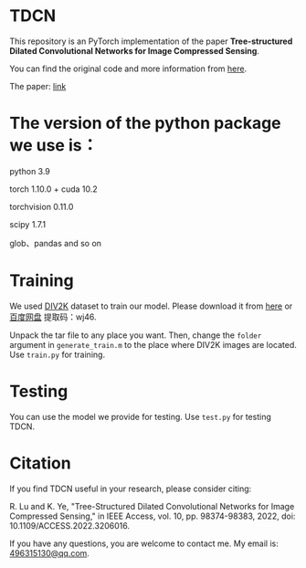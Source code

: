 # TDCN
This repository is an PyTorch implementation of the paper **Tree-structured Dilated Convolutional Networks for Image Compressed Sensing**. 

You can find the original code and more information from [here](https://github.com/UHADS/TDCN). 

The paper: [link](https://ieeexplore.ieee.org/stamp/stamp.jsp?tp=&arnumber=9889727) 

# The version of the python package we use is：
python 3.9

torch 1.10.0 + cuda 10.2

torchvision 0.11.0

scipy 1.7.1

glob、pandas and so on


# Training
We used [DIV2K](http://www.vision.ee.ethz.ch/%7Etimofter/publications/Agustsson-CVPRW-2017.pdf) dataset to train our model. Please download it from [here](https://data.vision.ee.ethz.ch/cvl/DIV2K/) or 
[百度网盘](https://pan.baidu.com/s/1IdFe83rPXEjquLb_1Kqf4g) 提取码：wj46.  

Unpack the tar file to any place you want. Then, change the ```folder``` argument in ```generate_train.m``` to the place where DIV2K images are located. Use ```train.py``` for training.

# Testing
You can use the model we provide for testing. Use ```test.py``` for testing TDCN.

# Citation
If you find TDCN useful in your research, please consider citing:

R. Lu and K. Ye, "Tree-Structured Dilated Convolutional Networks for Image Compressed Sensing," in IEEE Access, vol. 10, pp. 98374-98383, 2022, doi: 10.1109/ACCESS.2022.3206016.

If you have any questions, you are welcome to contact me. My email is: 496315130@qq.com.
